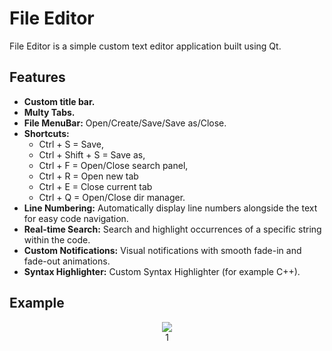 # File Editor

File Editor is a simple custom text editor application built using Qt.

## Features
- **Custom title bar.**
- **Multy Tabs.**
- **File MenuBar:** Open/Create/Save/Save as/Close.
- **Shortcuts:**
  - Ctrl + S = Save,
  - Ctrl + Shift + S = Save as,
  - Ctrl + F = Open/Close search panel,
  - Ctrl + R = Open new tab
  - Ctrl + E = Close current tab
  - Ctrl + Q = Open/Close dir manager.
- **Line Numbering:** Automatically display line numbers alongside the text for easy code navigation.
- **Real-time Search:** Search and highlight occurrences of a specific string within the code.
- **Custom Notifications:** Visual notifications with smooth fade-in and fade-out animations.
- **Syntax Highlighter:** Custom Syntax Highlighter (for example C++).

## Example

<div align="center">
  <img src="https://github.com/user-attachments/assets/1e6cb4a4-890c-4205-9222-00b6f81a8ac2"/>
<div/>
1
